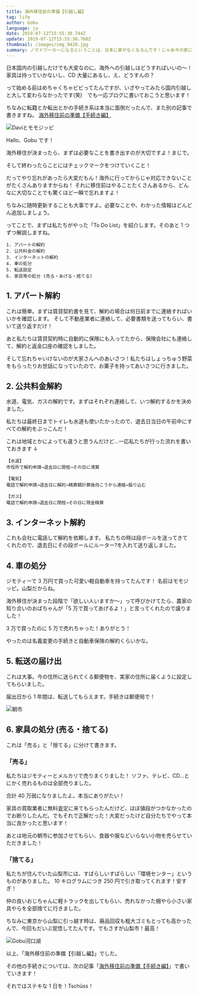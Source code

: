 ```yaml
---
title: 海外移住前の準備【引越し編】
tag: life
author: Gobu
language: ja
date: 2019-07-12T15:55:30.744Z
update: 2019-07-12T15:55:30.768Z
thumbnail: /images/img_9420.jpg
summary: ノマドワーカーになるということは、日本に家がなくなるんです！じゃあ今の家にあるものは？解約は？自分たちがやったことを書いてみました。
---
```


日本国内の引越しだけでも大変なのに、海外への引越しはどうすればいいの〜！家具は持っていかないし、CD 大量にあるし、え、どうすんの？

って始める前はめちゃくちゃビビってたんですが、いざやってみたら国内引越しと大して変わらなかったです(笑)　でも一応ブログに書いておこうと思います！

ちなみに転籍とか転出とかの手続き系は本当に面倒だったんで、また別の記事で書きますね。
[海外移住前の準備【手続き編】](https://vibrant-jones-3cd723.netlify.com/ja/posts/%E6%B5%B7%E5%A4%96%E7%A7%BB%E4%BD%8F%E5%89%8D%E3%81%AE%E6%BA%96%E5%82%99%E3%80%90%E6%89%8B%E7%B6%9A%E3%81%8D%E3%80%91)

![Daviとモモジッピ](/images/img_9856.jpg 'Daviとモモジッピ')

Hallo、Gobu です！

海外移住が決まったら、まずは必要なことを書き出すのが大切ですよ！まじで。

そして終わったらことにはチェックマークをつけていくこと！

だってやり忘れがあったら大変だもん！海外に行ってからじゃ対応できないことがたくさんありますからね！
それに移住前はやることたくさんあるから、どんなに大切なことでも驚くほど一瞬で忘れますよ！

ちなみに随時更新することも大事ですよ。必要なことや、わかった情報はどんどん追加しましょう。

ってことで、まずは私たちがやった「To Do List」を紹介します。そのあと 1 つずつ解説しますね。

```
1. アパートの解約
2. 公共料金の解約
3. インターネットの解約
4. 車の処分
5. 転送設定
6. 家具等の処分 (売る・あげる・捨てる)
```

## 1. アパート解約

これは簡単。まずは賃貸契約書を見て、解約の場合は何日前までに連絡すればいいかを確認します。
そして不動産業者に連絡して、必要書類を送ってもらい、書いて送り返すだけ！

あと私たちは賃貸契約時に自動的に保険にも入ってたから、保険会社にも連絡して、解約と返金口座の確認をしました。

そして忘れちゃいけないのが大家さんへのあいさつ！私たちはしょっちゅう野菜をもらったりお世話になっていたので、お菓子を持ってあいさつに行きました。

## 2. 公共料金解約

水道、電気、ガスの解約です。まずはそれぞれ連絡して、いつ解約するかを決めました。

私たちは最終日までトイレも水道も使いたかったので、退去日当日の午前中にすべての解約をぶっこんだ！

これは地域とかによっても違うと思うんだけど…一応私たちが行った流れを書いておきます ↓

```
【水道】
市役所で解約申請→退去日に閉栓→その日に清算

【電気】
電話で解約申請→退去日に解約→精算額計算後向こうから連絡→振り込む

【ガス】
電話で解約申請→退去日に閉栓→その日に現金精算
```

## 3. インターネット解約

これも会社に電話して解約を依頼します。
私たちの時は段ボールを送ってきてくれたので、退去日にその段ボールにルーター?を入れて送り返しました。

## 4. 車の処分

ジモティーで 3 万円で買った可愛い軽自動車を持ってたんです！ 名前はモモジッピ。山梨だからね。

海外移住が決まった段階で「欲しい人いますか〜」って呼びかけてたら、農家の知り合いのおばちゃんが「5 万で買ってあげるよ！」と言ってくれたので譲りました！

3 万で買ったのに 5 万で売れちゃった！ありがとう！

やったのは名義変更の手続きと自動車保険の解約くらいかな。

## 5. 転送の届け出

これは大事。今の住所に送られてくる郵便物を、実家の住所に届くように設定してもらいました。

届出日から 1 年間は、転送してもらえます。手続きは郵便局で！

![朝市](/images/img_9422.jpg '朝市')

## 6. 家具の処分 (売る・捨てる)

これは「売る」と「捨てる」に分けて書きます。

### 「売る」

私たちはジモティーとメルカリで売りまくりました！ ソファ、テレビ、CD…とにかく売れるものは全部売りました。

合計 40 万弱になりましたよ。本当にありがたい！

家具の買取業者に無料査定に来てもらったんだけど、ほぼ値段がつかなかったのでお断りしたんだ。でもそれで正解だった！大変だったけど自分たちでやって本当に良かったと思います！

あとは地元の朝市に参加させてもらい、食器や服などいらない小物を売らせていただきました！

### 「捨てる」

私たちが住んでいた山梨市には、すばらしいすばらしい「環境センター」というものがありました。
10 キログラムにつき 250 円で引き取ってくれます！安すぎ！

仲の良いおじちゃんに軽トラックを出してもらい、売れなかった棚やら小さい家具やらを全部捨てに行きました。

ちなみに東京から山梨に引っ越す時は、廃品回収も粗大ゴミもとっても高かったんで、今回もだいぶ覚悟してたんです。でもさすが山梨市！最高！

![Gobu河口湖](/images/img_9769.jpg 'Gobu河口湖')

以上、「海外移住前の準備【引越し編】」でした。

その他の手続きについては、次の記事「[海外移住前の準備【手続き編】](https://vibrant-jones-3cd723.netlify.com/ja/posts/%E6%B5%B7%E5%A4%96%E7%A7%BB%E4%BD%8F%E5%89%8D%E3%81%AE%E6%BA%96%E5%82%99%E3%80%90%E6%89%8B%E7%B6%9A%E3%81%8D%E3%80%91)」で書いていきます！

それではステキな 1 日を！Tschüss！

